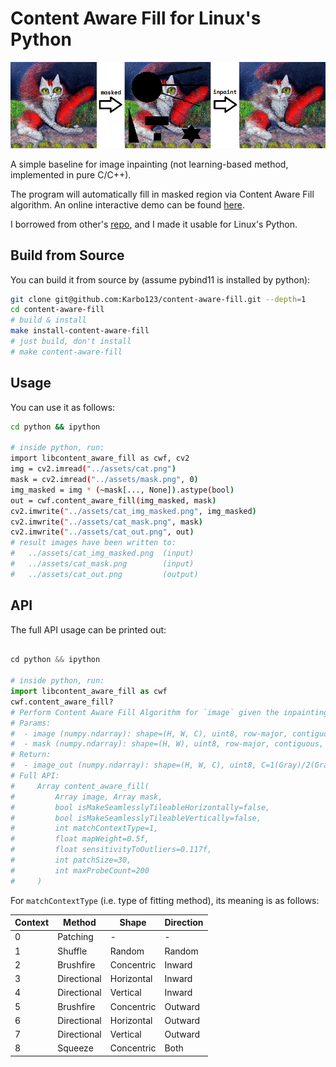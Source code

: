 # Content Aware Fill for Linux's Python

![Inpainting a Masked Cat Image using Content Aware Fill Algorithm](./docs/inpaint-cat.png)

A simple baseline for image inpainting (not learning-based method, implemented in pure C/C++).

The program will automatically fill in masked region via Content Aware Fill algorithm. An online interactive demo can be found [here](https://61315.github.io/resynthesizer/painter.html).

I borrowed from other's [repo](https://github.com/61315/resynthesizer), and I made it usable for Linux's Python.

## Build from Source

You can build it from source by (assume pybind11 is installed by python):
```bash
git clone git@github.com:Karbo123/content-aware-fill.git --depth=1
cd content-aware-fill
# build & install
make install-content-aware-fill
# just build, don't install
# make content-aware-fill
```

## Usage

You can use it as follows:
```bash
cd python && ipython

# inside python, run:
import libcontent_aware_fill as cwf, cv2
img = cv2.imread("../assets/cat.png")
mask = cv2.imread("../assets/mask.png", 0)
img_masked = img * (~mask[..., None]).astype(bool)
out = cwf.content_aware_fill(img_masked, mask)
cv2.imwrite("../assets/cat_img_masked.png", img_masked)
cv2.imwrite("../assets/cat_mask.png", mask)
cv2.imwrite("../assets/cat_out.png", out)
# result images have been written to:
#   ../assets/cat_img_masked.png  (input)
#   ../assets/cat_mask.png        (input)
#   ../assets/cat_out.png         (output)

```

## API

The full API usage can be printed out:
```python

cd python && ipython

# inside python, run:
import libcontent_aware_fill as cwf
cwf.content_aware_fill?
# Perform Content Aware Fill Algorithm for `image` given the inpainting mask `mask`
# Params:
#  - image (numpy.ndarray): shape=(H, W, C), uint8, row-major, contiguous, C=1(Gray)/2(GrayA)/3(RGB)/4(RGBA)
#  - mask (numpy.ndarray): shape=(H, W), uint8, row-major, contiguous, 255 for regions to be filled
# Return:
#  - image_out (numpy.ndarray): shape=(H, W, C), uint8, C=1(Gray)/2(GrayA)/3(RGB)/4(RGBA)
# Full API:
#     Array content_aware_fill(
#         Array image, Array mask,
#         bool isMakeSeamlesslyTileableHorizontally=false,
#         bool isMakeSeamlesslyTileableVertically=false,
#         int matchContextType=1,
#         float mapWeight=0.5f,
#         float sensitivityToOutliers=0.117f,
#         int patchSize=30,
#         int maxProbeCount=200
#     )
```

For `matchContextType` (i.e. type of fitting method), its meaning is as follows:

| Context | Method      | Shape      | Direction |
|---------|-------------|------------|-----------|
| 0       | Patching    | -          | -         |
| 1       | Shuffle     | Random     | Random    |
| 2       | Brushfire   | Concentric | Inward    |
| 3       | Directional | Horizontal | Inward    |
| 4       | Directional | Vertical   | Inward    |
| 5       | Brushfire   | Concentric | Outward   |
| 6       | Directional | Horizontal | Outward   |
| 7       | Directional | Vertical   | Outward   |
| 8       | Squeeze     | Concentric | Both      |

